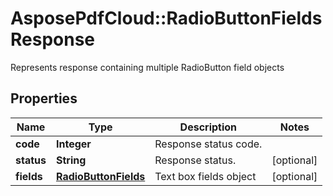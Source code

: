 ﻿# AsposePdfCloud::RadioButtonFieldsResponse
Represents response containing multiple RadioButton field objects

## Properties
Name | Type | Description | Notes
------------ | ------------- | ------------- | -------------
**code** | **Integer** | Response status code. | 
**status** | **String** | Response status. | [optional] 
**fields** | [**RadioButtonFields**](RadioButtonFields.md) | Text box fields object | [optional] 


